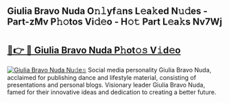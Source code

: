 ## Giulia Bravo Nuda O𝚗𝚕yf𝚊ns L𝚎a𝚔ed N𝚞𝚍es - Part-zMv P𝚑𝚘tos Vi𝚍𝚎o - H𝚘𝚝 Part L𝚎a𝚔s Nv7Wj

# <h2><a href="http://kf5k9qo.oniu.top/?m=Giulia+Bravo+Nuda">🔗👉 🔴 Giulia Bravo Nuda P𝚑ot𝚘𝚜 V𝚒d𝚎o</a></h2>

[![Giulia Bravo Nuda Nu𝚍e𝚜](https://i.imgur.com/0qMVB7G.gif)](http://kf5k9qo.oniu.top/?m=Giulia+Bravo+Nuda)
Social media personality Giulia Bravo Nuda, acclaimed for publishing dance and lifestyle material, consisting of presentations and personal blogs. Visionary leader Giulia Bravo Nuda, famed for their innovative ideas and dedication to creating a better future.  
